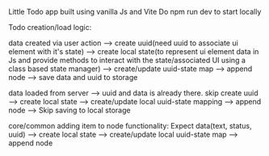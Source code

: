 Little Todo app built using vanilla Js and Vite
Do npm run dev to start locally


Todo creation/load logic:

data created via user action --> create uuid(need uuid to associate ui element with it's state) --> create local state(to represent ui element data in Js and provide methods to interact with the state/associated UI using a class based state manager) --> create/update uuid-state map --> append node --> save data and uuid to storage

data loaded from server --> uuid and data is already there. skip create uuid --> create local state --> create/update local uuid-state mapping --> append node --> Skip saving to local storage

core/common adding item to node functionality: Expect data(text, status, uuid) --> create local state --> create/update local uuid-state map --> append node
